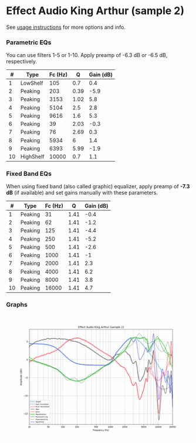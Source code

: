 # Effect Audio King Arthur (sample 2)
See [usage instructions](https://github.com/jaakkopasanen/AutoEq#usage) for more options and info.

### Parametric EQs
You can use filters 1-5 or 1-10. Apply preamp of -6.3 dB or -6.5 dB, respectively.

|   # | Type      |   Fc (Hz) |    Q |   Gain (dB) |
|-----|-----------|-----------|------|-------------|
|   1 | LowShelf  |       105 | 0.7  |         0.4 |
|   2 | Peaking   |       203 | 0.39 |        -5.9 |
|   3 | Peaking   |      3153 | 1.02 |         5.8 |
|   4 | Peaking   |      5104 | 2.5  |         2.8 |
|   5 | Peaking   |      9616 | 1.6  |         5.3 |
|   6 | Peaking   |        39 | 2.03 |        -0.3 |
|   7 | Peaking   |        76 | 2.69 |         0.3 |
|   8 | Peaking   |      5934 | 6    |         1.4 |
|   9 | Peaking   |      6393 | 5.99 |        -1.9 |
|  10 | HighShelf |     10000 | 0.7  |         1.1 |

### Fixed Band EQs
When using fixed band (also called graphic) equalizer, apply preamp of **-7.3 dB** (if available) and set gains manually with these parameters.

|   # | Type    |   Fc (Hz) |    Q |   Gain (dB) |
|-----|---------|-----------|------|-------------|
|   1 | Peaking |        31 | 1.41 |        -0.4 |
|   2 | Peaking |        62 | 1.41 |        -1.2 |
|   3 | Peaking |       125 | 1.41 |        -4.4 |
|   4 | Peaking |       250 | 1.41 |        -5.2 |
|   5 | Peaking |       500 | 1.41 |        -2.6 |
|   6 | Peaking |      1000 | 1.41 |        -1   |
|   7 | Peaking |      2000 | 1.41 |         2.3 |
|   8 | Peaking |      4000 | 1.41 |         6.2 |
|   9 | Peaking |      8000 | 1.41 |         3.8 |
|  10 | Peaking |     16000 | 1.41 |         4.7 |

### Graphs
![](./Effect%20Audio%20King%20Arthur%20(sample%202).png)
